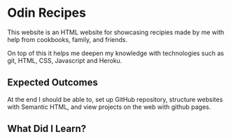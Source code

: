 # Odin Recipes

This website is an HTML website for showcasing recipies made by me with help from cookbooks, family, and friends.

On top of this it helps me deepen my knowledge with technologies such as git, HTML, CSS, Javascript and Heroku.


## Expected Outcomes

At the end I should be able to, set up GitHub repository, structure websites with Semantic HTML, and view projects on the web with github pages.

## What Did I Learn?
